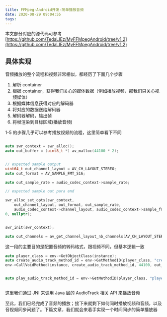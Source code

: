 ```yaml
---
title: FFMpeg-Android开发-简单播放音频
date: 2020-08-29 09:04:55
tags:
---
```


本文部分对应的源代码可参考[https://github.com/TedaLIEz/MyFFMpegAndroid/tree/v1.2](https://github.com/TedaLIEz/MyFFMpegAndroid/tree/v1.2)

## 具体实现

音频播放的整个流程和视频非常相似，都经历了下面几个步骤

1. 解析 container
2. 根据 container，获得我们关心的媒体数据（例如播放视频，那我们只关心视频媒体）
3. 根据媒体信息获得对应的解码器
4. 将对应的数据送给解码器
5. 解码器解码，输出帧
6. 将帧渲染到目标区域(播放音频)

1-5 的步骤几乎可以参考播放视频的流程，这里简单看下不同

```c++

auto swr_context = swr_alloc();
auto out_buffer = (uint8_t *) av_malloc(44100 * 2);


// expected sample output
uint64_t out_channel_layout = AV_CH_LAYOUT_STEREO;
auto out_format = AV_SAMPLE_FMT_S16;

auto out_sample_rate = audio_codec_context->sample_rate;

// expected sample out para end

swr_alloc_set_opts(swr_context,
    out_channel_layout, out_format, out_sample_rate,
    audio_codec_context->channel_layout, audio_codec_context->sample_fmt, audio_codec_context->sample_rate,
0, nullptr);


swr_init(swr_context);

auto out_channels = av_get_channel_layout_nb_channels(AV_CH_LAYOUT_STEREO);
```

这一段的主要目的是配置音频的转码格式，跟视频不同，但基本逻辑一致

```c++
auto player_class = env->GetObjectClass(instance);
auto create_audio_track_method_id = env->GetMethodID(player_class, "createAudioTrack", "(II)V");
env->CallVoidMethod(instance, create_audio_track_method_id, 44100, out_channels);


auto play_audio_track_method_id = env->GetMethodID(player_class, "playAudioTrack", "([BI)V");



```

这里我们通过 JNI 来调用 Java 层的 AudioTrack 相关 API 来播放音频

至此，我们已经完成了音频的播放；接下来就剩下如何同时播放视频和音频，以及音视频同步问题了。下篇文章，我们就会来着手实现一个时间同步的简单播放器
